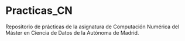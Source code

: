 # Practicas_CN
Repositorio de prácticas de la asignatura de Computación Numérica del Máster en Ciencia de Datos de la Autónoma de Madrid.
